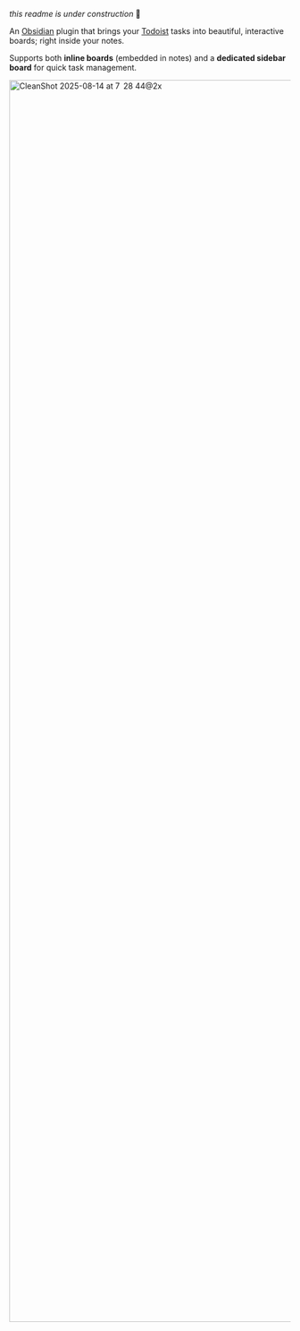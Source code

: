_this readme is under construction_ 🚧

An [Obsidian](https://obsidian.md) plugin that brings your [Todoist](https://todoist.com) tasks into beautiful, interactive boards; right inside your notes.

Supports both **inline boards** (embedded in notes) and a **dedicated sidebar board** for quick task management.

<img width="3168" height="2220" alt="CleanShot 2025-08-14 at 7  28 44@2x" src="https://github.com/user-attachments/assets/6a9f23ae-98cb-4f6e-8624-5c03fa9579ef" />
